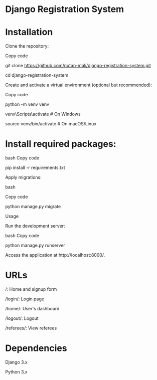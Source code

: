 # Django Registration System

# Installation

Clone the repository:

Copy code

git clone https://github.com/nutan-mali/django-registration-system.git

cd django-registration-system

Create and activate a virtual environment (optional but recommended):

Copy code

python -m venv venv

venv\Scripts\activate  # On Windows

source venv/bin/activate  # On macOS/Linux

# Install required packages:

bash
Copy code

pip install -r requirements.txt

Apply migrations:

bash

Copy code

python manage.py migrate

Usage

Run the development server:

bash
Copy code

python manage.py runserver

Access the application at http://localhost:8000/.

# URLs
/: Home and signup form

/login/: Login page

/home/: User's dashboard

/logout/: Logout

/referees/: View referees

# Dependencies

Django 3.x

Python 3.x
